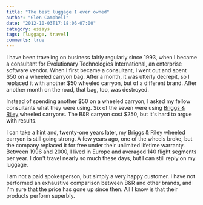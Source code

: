 ```yaml
---
title: "The best luggage I ever owned"
author: "Glen Campbell"
date: "2012-10-03T17:18:06-07:00"
category: essays
tags: [luggage, travel]
comments: true
---
```

I have been traveling on business fairly regularly since 1993, when I became a consultant for Evolutionary Technologies International, an enterprise software vendor. When I first became a consultant, I went out and spent $50 on a wheeled carryon bag. After a month, it was utterly decrepit, so I replaced it with another $50 wheeled carryon, but of a different brand. After another month on the road, that bag, too, was destroyed.

Instead of spending another $50 on a wheeled carryon, I asked my fellow consultants what they were using. Six of the seven were using [Briggs & Riley](http://www.briggs-riley.com) wheeled carryons. The B&R carryon cost $250, but it's hard to argue with results.

I can take a hint and, twenty-one years later, my Briggs & Riley wheeled carryon is still going strong. A few years ago, one of the wheels broke, but the company replaced it for free under their unlimited lifetime warranty. Between 1996 and 2000, I lived in Europe and averaged 140 flight segments per year. I don't travel nearly so much these days, but I can still reply on my luggage.

I am not a paid spokesperson, but simply a very happy customer. I have not performed an exhaustive comparison between B&R and other brands, and I'm sure that the price has gone up since then. All I know is that their products perform superbly.
